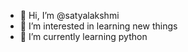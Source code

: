 - 👋 Hi, I’m @satyalakshmi
- 👀 I’m interested in learning new things
- 🌱 I’m currently learning python

<!---
satyalakshmi432/satyalakshmi432 is a ✨ special ✨ repository because its `README.md` (this file) appears on your GitHub profile.
You can click the Preview link to take a look at your changes.
--->
